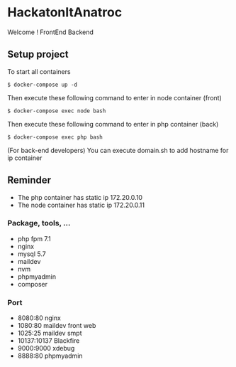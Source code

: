 # HackatonItAnatroc
Welcome !
FrontEnd
Backend

## Setup project

To start all containers

`$ docker-compose up -d`

Then execute these following command to enter in node container (front)

`$ docker-compose exec node bash`

Then execute these following command to enter in php container (back)

`$ docker-compose exec php bash`

(For back-end developers)
You can execute domain.sh to add hostname for ip container

## Reminder

- The php container has static ip 172.20.0.10
- The node container has static ip 172.20.0.11

### Package, tools, ...
- php fpm 7.1
- nginx
- mysql 5.7
- maildev
- nvm
- phpmyadmin
- composer

### Port
- 8080:80 nginx
- 1080:80 maildev front web
- 1025:25 maildev smpt
- 10137:10137 Blackfire
- 9000:9000 xdebug
- 8888:80 phpmyadmin
